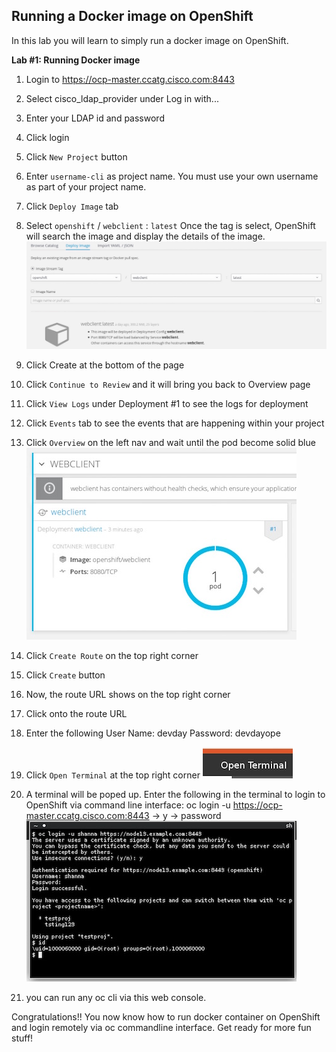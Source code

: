 ## Running a Docker image on OpenShift

In this lab you will learn to simply run a docker image on OpenShift.

**Lab #1: Running Docker image**

1. Login to https://ocp-master.ccatg.cisco.com:8443
2. Select cisco_ldap_provider under Log in with...
3. Enter your LDAP id and password
4. Click login
5. Click `New Project` button
6. Enter `username-cli` as project name. You must use your own username as part of your project name. 
7. Click `Deploy Image` tab
8. Select `openshift` / `webclient` : `latest`
Once the tag is select, OpenShift will search the image and display the details of the image.
![image](images/deployImageTab.jpg)
9. Click Create at the bottom of the page
10. Click `Continue to Review` and it will bring you back to Overview page
11. Click `View Logs` under Deployment #1 to see the logs for deployment
12. Click `Events` tab to see the events that are happening within your project
13. Click `Overview` on the left nav and wait until the pod become solid blue
![image](images/runningPod.jpg)
14. Click `Create Route` on the top right corner
15. Click `Create` button
16. Now, the route URL shows on the top right corner 
17. Click onto the route URL
18. Enter the following
    User Name: devday 
    Password: devdayope

19. Click `Open Terminal` at the top right corner
![image](images/openTerminal.jpg)
20. A terminal will be poped up. Enter the following in the terminal to login to OpenShift via command line interface: oc login -u <username> https://ocp-master.ccatg.cisco.com:8443 <enter>  -> y <enter> -> password <enter>
![image](images/webconsole.jpg)
21. you can run any oc cli via this web console.


Congratulations!! You now know how to run docker container on OpenShift and login remotely via oc commandline interface. Get ready for more fun stuff!
